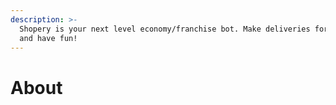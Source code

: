 ```yaml
---
description: >-
  Shopery is your next level economy/franchise bot. Make deliveries for people
  and have fun!
---
```


# About


